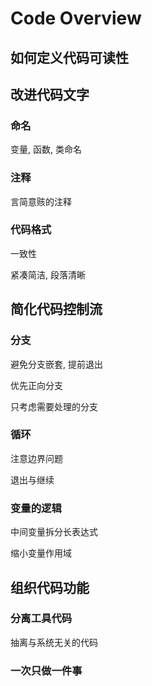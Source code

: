 # Code Overview

## 如何定义代码可读性


## 改进代码文字

### 命名

变量, 函数, 类命名

### 注释

言简意赅的注释

### 代码格式

一致性

紧凑简洁, 段落清晰

## 简化代码控制流

### 分支

避免分支嵌套, 提前退出

优先正向分支 

只考虑需要处理的分支

### 循环

注意边界问题

退出与继续

### 变量的逻辑

中间变量拆分长表达式

缩小变量作用域

## 组织代码功能

### 分离工具代码

抽离与系统无关的代码

### 一次只做一件事

